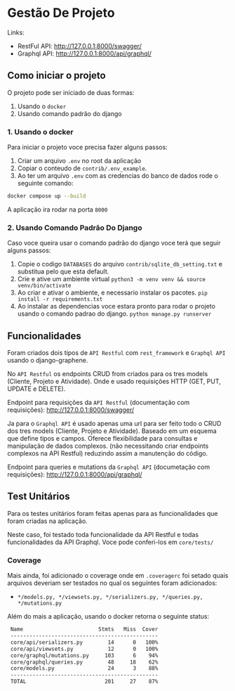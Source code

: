 # Gestão De Projeto

Links:
- RestFul API: http://127.0.0.1:8000/swagger/
- Graphql API: http://127.0.0.1:8000/api/graphql/

## Como iniciar o projeto

O projeto pode ser iniciado de duas formas:
1. Usando o `docker` 
2. Usando comando padrão do django

### 1. Usando o docker

Para iniciar o projeto voce precisa fazer alguns passos:
1. Criar um arquivo `.env` no root da aplicação
2. Copiar o conteudo de `contrib/.env_example`. 
3. Ao ter um arquivo `.env` com as credencias do banco de dados rode o seguinte comando:
```bash
docker compose up --build
```
A aplicação ira rodar na porta `8000`

### 2. Usando Comando Padrão Do Django

Caso voce queira usar o comando padrão do django voce terá que seguir alguns passos:
1. Copie o codigo `DATABASES` do arquivo `contrib/sqlite_db_setting.txt` e substitua pelo que esta default.
2. Crie e ative um ambiente virtual
`python3 -m venv venv && source venv/bin/activate`
3. Ao criar e ativar o ambiente, e necessario instalar os pacotes.
`pip install -r requirements.txt`
4. Ao instalar as dependencias voce estara pronto para rodar o projeto usando o comando padrao do django.
`python manage.py runserver`

## Funcionalidades
Foram criados dois tipos de `API Restful` com `rest_framework` e `Graphql API` usando o django-graphene.

No `API Restful` os endpoints CRUD from criados para os tres models (Cliente, Projeto e Atividade). Onde e usado requisições HTTP (GET, PUT, UPDATE e DELETE).

Endpoint para requisições da `API Restful` (documentação com requisições):
http://127.0.0.1:8000/swagger/

Ja para o `Graphql API` é usado apenas uma url para ser feito todo o CRUD dos tres models (Cliente, Projeto e Atividade). Baseado em um esquema que define tipos e campos. Oferece flexibilidade para consultas e manipulação de dados complexos. (não necessitando criar endpoints complexos na API Restful) reduzindo assim a manutenção do código.

Endpoint para queries e mutations da `Graphql API` (documetação com requisições):
http://127.0.0.1:8000/api/graphql/

## Test Unitários 

Para os testes unitários foram feitas apenas para as funcionalidades que foram criadas na aplicação. 

Neste caso, foi testado toda funcionalidade da API Restful e todas funcionalidades da API Graphql.
Voce pode conferi-los em `core/tests/`

### Coverage

Mais ainda, foi adicionado o coverage onde em `.coveragerc` foi setado quais arquivos deveriam ser testados no qual os seguintes foram adicionados:
- `*/models.py, */viewsets.py, */serializers.py, */queries.py, */mutations.py`

Além do mais a aplicação, usando o docker retorna o seguinte status:
```bash
 Name                        Stmts   Miss  Cover
 -----------------------------------------------
 core/api/serializers.py        14      0   100%
 core/api/viewsets.py           12      0   100%
 core/graphql/mutations.py     103      6    94%
 core/graphql/queries.py        48     18    62%
 core/models.py                 24      3    88%
 -----------------------------------------------
 TOTAL                         201     27    87% 
```
